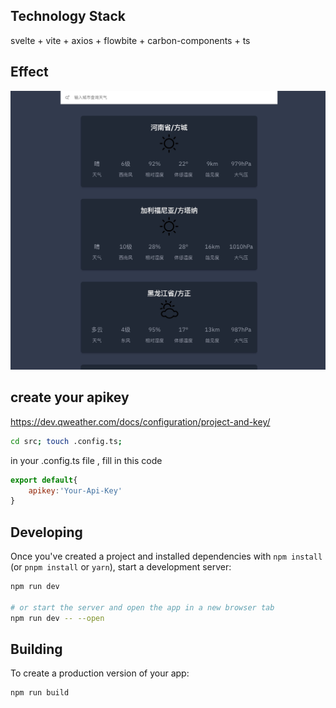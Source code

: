 ## Technology Stack

svelte + vite + axios + flowbite + carbon-components + ts

## Effect

![](./static/pic.jpg)

## create your apikey

https://dev.qweather.com/docs/configuration/project-and-key/


```bash
cd src; touch .config.ts;
```

in your .config.ts file , fill in this code

```js
export default{
    apikey:'Your-Api-Key'
}
```

## Developing

Once you've created a project and installed dependencies with `npm install` (or `pnpm install` or `yarn`), start a development server:

```bash
npm run dev

# or start the server and open the app in a new browser tab
npm run dev -- --open
```

## Building

To create a production version of your app:

```bash
npm run build
```